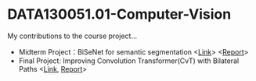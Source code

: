 # DATA130051.01-Computer-Vision

My contributions to the course project...

* Midterm Project：BiSeNet for semantic segmentation <[Link](https://github.com/TrueNobility303/pytorch-segentation/)> <[Report](https://github.com/TrueNobility303/pytorch-segentation/blob/master/Report.pdf)>
* Final Project: Improving Convolution Transformer(CvT) with Bilateral Paths <[Link](https://github.com/TrueNobility303/bilateral-covolution-vision-transformer), [Report](https://github.com/TrueNobility303/bilateral-covolution-vision-transformer/blob/master/Report.pdf)>
